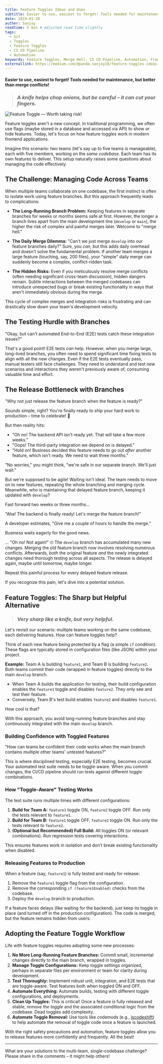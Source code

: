 ```yaml
---
title: Feature Toggles Ideas and Uses
subtitle: Easier to use, easiest to forget! Tools needed for maintenance, but better than merge conflicts!
date: 2019-01-20
auther: Sanjay
readtime: 5 min # Adjusted read time slightly
tags:
  - Git
  - Toggles
  - Feature Toggles
  - CI CD Pipeline
  - Automation
keywords: Feature Toggles, Merge Hell, CI CD Pipeline, Automation, Frontend Development, Continuous Integration
externallink: https://medium.com/@panda.sanjay18/feature-toggles-ideas-and-uses-baac271dc906
---
```


#### Easier to use, easiest to forget! Tools needed for maintenance, but better than merge conflicts!

> ### *A knife helps chop onions, but be careful – it can cut your fingers.*

![Feature Toggle — Worth taking risk!](https://miro.medium.com/max/4667/1*oUy4K1iGMy5bkQcsLbMwgA.png)

Feature toggles aren't a new concept. In traditional programming, we often use flags (maybe stored in a database and accessed via API) to show or hide features. Today, let's focus on how feature toggles work in modern frontend applications.

Imagine this scenario: two teams (let's say up to five teams is manageable), each with five members, working on the *same codebase*. Each team has its own features to deliver. This setup naturally raises some questions about managing the code effectively.

## The Challenge: Managing Code Across Teams

When multiple teams collaborate on one codebase, the first instinct is often to isolate work using feature branches. But this approach frequently leads to complications:

*   **The Long-Running Branch Problem:** Keeping features in separate branches for weeks or months seems safe at first. However, the longer a branch lives apart from the main development line (`develop` or `main`), the higher the risk of complex and painful merges later. Welcome to "merge hell."

*   **The Daily Merge Dilemma:** "Can't we just merge `develop` into our feature branches daily?" Sure, you *can*, but this adds daily overhead and doesn't solve the fundamental problem. If another team merges a large feature (touching, say, 200 files), your "simple" daily merge can suddenly become a complex, conflict-ridden task.

*   **The Hidden Risks:** Even if you meticulously resolve merge conflicts (often needing significant cross-team discussion), hidden dangers remain. Subtle interactions between the merged codebases can introduce unexpected bugs or break existing functionality in ways that aren't immediately obvious during the merge.

This cycle of complex merges and integration risks is frustrating and can drastically slow down your team's development velocity.

## The Testing Hurdle with Branches

"Okay, but can't automated End-to-End (E2E) tests catch these integration issues?"

That's a good point! E2E tests *can* help. However, when you merge large, long-lived branches, you often need to spend significant time fixing tests to align with all the new changes. Even if the E2E tests eventually pass, manual testers still face challenges. They need to understand and test new scenarios and interactions they weren't previously aware of, consuming valuable time and effort.

## The Release Bottleneck with Branches

"Why not just release the feature branch when the feature is ready?"

Sounds simple, right? You're finally ready to ship your hard work to production – time to celebrate! 🥂

But then reality hits:

*   "Oh no! The backend API isn't ready yet. That will take a few more weeks."
*   "Oops! The third-party integration we depend on is delayed."
*   "Hold on! Business decided this feature needs to go out *after* another feature, which isn't ready. We need to wait three months."

"No worries," you might think, "we're safe in our separate branch. We'll just wait."

But we're supposed to be agile! Waiting isn't ideal. The team needs to move on to new features, repeating the whole branching and merging cycle. Meanwhile, who is maintaining that delayed feature branch, keeping it updated with `develop`?

Fast forward two weeks or three months...

"Aha! The backend is finally ready! Let's merge the feature branch!"

A developer estimates, "Give me a couple of hours to handle the merge."

Business waits eagerly for the good news.

... "Oh no! Not again!" 🙄 The `develop` branch has accumulated many new changes. Merging the old feature branch now involves resolving numerous conflicts. Afterwards, *both* the original feature *and* the newly integrated changes need thorough testing across all aspects. The release is delayed again, maybe until tomorrow, maybe longer.

Repeat this painful process for every delayed feature release.

If you recognize this pain, let's dive into a potential solution.

## Feature Toggles: The Sharp but Helpful Alternative

> ### *Very sharp like a knife, but very helpful.*

Let's revisit our scenario: multiple teams working on the same codebase, each delivering features. How can feature toggles help?

Think of each new feature being protected by a flag (a simple `if` condition). These flags are typically stored in configuration files (like JSON) within your project.

**Example:** Team A is building `feature1`, and Team B is building `feature2`. Both teams commit their code (wrapped in feature toggles) directly to the main `develop` branch.

*   When Team A builds the application for testing, their build configuration enables the `feature1` toggle and disables `feature2`. They only see and test their feature.
*   Conversely, Team B's test build enables `feature2` and disables `feature1`.

How cool is that?

With this approach, you avoid long-running feature branches and stay continuously integrated with the main `develop` branch.

### Building Confidence with Toggled Features

"How can teams be confident their code works when the main branch contains multiple other teams' untested features?"

This is where disciplined testing, especially E2E testing, becomes crucial. Your automated test suite needs to be toggle-aware. When you commit changes, the CI/CD pipeline should run tests against different toggle combinations.

### How "Toggle-Aware" Testing Works

The test suite runs multiple times with different configurations:

1.  **Build for Team A:** `feature1` toggle ON, `feature2` toggle OFF. Run only the tests relevant to `feature1`.
2.  **Build for Team B:** `feature1` toggle OFF, `feature2` toggle ON. Run only the tests relevant to `feature2`.
3.  **(Optional but Recommended) Full Build:** All toggles ON (or relevant combinations). Run regression tests covering interactions.

This ensures features work in isolation and don't break existing functionality when disabled.

### Releasing Features to Production

When a feature (say, `feature1`) is fully tested and ready for release:

1.  Remove the `feature1` toggle flag from the configuration.
2.  Remove the corresponding `if (feature1Enabled)` checks from the codebase.
3.  Deploy the `develop` branch to production.

If a feature faces delays (like waiting for the backend), just keep its toggle in place (and turned off in the production configuration). The code is merged, but the feature remains hidden from users.

## Adopting the Feature Toggle Workflow

Life with feature toggles requires adopting some new processes:

1.  **No More Long-Running Feature Branches:** Commit small, incremental changes directly to the main branch, wrapped in toggles.
2.  **Manage Toggle Configurations:** Keep toggle settings organized, perhaps in separate files per environment or team for clarity during development.
3.  **Test Thoroughly:** Implement robust unit, integration, and E2E tests that are toggle-aware. Test features both when toggled ON and OFF.
4.  **Automate Everything:** Automate builds, testing with different toggle configurations, and deployments.
5.  **Clean Up Toggles:** This is critical! Once a feature is fully released and stable, *remove the toggle* and the associated conditional logic from the codebase. Dead toggles add complexity.
6.  **Automate Toggle Removal:** Use tools like codemods (e.g., [jscodeshift](https://github.com/facebook/jscodeshift)) to help automate the removal of toggle code once a feature is launched.

With the right safety precautions and automation, feature toggles allow you to release features more confidently and frequently. All the best!

---

What are your solutions to the multi-team, single-codebase challenge? Please share in the comments – it might help others!
